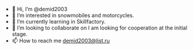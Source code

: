 - 👋 Hi, I’m @demid2003
- 👀 I’m interested in snowmobiles and motorcycles.
- 🌱 I’m currently learning in Skillfactory.
- 💞️ I’m looking to collaborate on I am looking for cooperation at the initial stage.
- 📫 How to reach me demid2003@list.ru

<!---
demid2003/demid2003 is a ✨ special ✨ repository because its `README.md` (this file) appears on your GitHub profile.
You can click the Preview link to take a look at your changes.
--->

